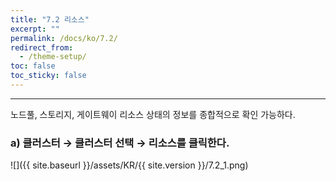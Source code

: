 ```yaml
---
title: "7.2 리소스"
excerpt: ""
permalink: /docs/ko/7.2/
redirect_from:
  - /theme-setup/
toc: false
toc_sticky: false
---
```


---
노드풀, 스토리지, 게이트웨이 리소스 상태의 정보를 종합적으로 확인 가능하다.

### a\) 클러스터 → 클러스터 선택 → 리소스를 클릭한다.
![]({{ site.baseurl }}/assets/KR/{{ site.version }}/7.2_1.png)
